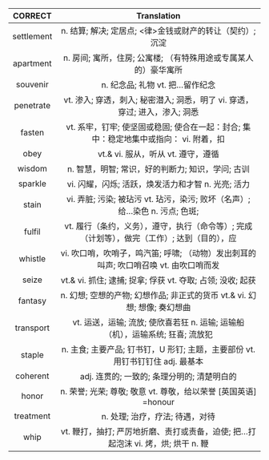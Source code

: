 |   CORRECT  |                                          Translation                                         |
|:----------:|:--------------------------------------------------------------------------------------------:|
| settlement |                   n. 结算; 解决; 定居点; <律>金钱或财产的转让（契约）; 沉淀                  |
|  apartment |                n. 房间; 寓所，住房; 公寓楼; （有特殊用途或专属某人的）豪华寓所               |
|  souvenir  |                                n. 纪念品; 礼物 vt. 把…留作纪念                               |
|  penetrate |          vt. 渗入; 穿透，刺入; 秘密潜入; 洞悉，明了 vi. 穿透，穿过; 进入，渗入; 洞悉         |
|   fasten   |     vt. 系牢，钉牢; 使坚固或稳固; 使合在一起：封合; 集中：稳定地集中或指向： vi. 附着，扣    |
|    obey    |                              vt.& vi. 服从，听从 vt. 遵守，遵循                              |
|   wisdom   |                       n. 智慧，明智; 常识，好的判断力; 知识，学问; 古训                      |
|   sparkle  |                      vi. 闪耀，闪烁; 活跃，焕发活力和才智 n. 光亮; 活力                      |
|    stain   |          vi. 弄脏; 污染; 被玷污 vt. 玷污，染污; 败坏（名声）; 给…染色 n. 污点; 色斑;         |
|   fulfil   | vt. 履行（条约，义务），遵守，执行（命令等）; 完成（计划等），做完（工作）; 达到（目的），应 |
|   whistle  |     vi. 吹口哨，吹哨子，鸣汽笛; 呼啸; （动物）发出刺耳的叫声; 吹口哨召唤 vt. 由吹口哨而发    |
|    seize   |                  vt.& vi. 抓住; 逮捕; 捉拿; 俘获 vt. 夺取; 占领; 没收; 起获                  |
|   fantasy  |           n. 幻想; 空想的产物; 幻想作品; 非正式的货币 vt.& vi. 幻想; 想像; 奏幻想曲          |
|  transport |        vt. 运送，运输; 流放; 使欣喜若狂 n. 运输; 运输船（机），运输系统; 狂喜; 流放犯        |
|   staple   |        n. 主食; 主要产品; 钉书钉，U 形钉; 主题，主要部份 vt. 用钉书钉钉住 adj. 最基本        |
|  coherent  |                          adj. 连贯的; 一致的; 条理分明的; 清楚明白的                         |
|    honor   |                n. 荣誉; 光荣; 尊敬; 敬意 vt. 尊敬，给以荣誉 [英国英语] =honour               |
|  treatment |                                n. 处理; 治疗，疗法; 待遇，对待                               |
|    whip    |       vt. 鞭打，抽打; 严厉地折磨、责打或责备，迫使; 把…打起泡沫 vi. 烤，烘; 烘干 n. 鞭       |
